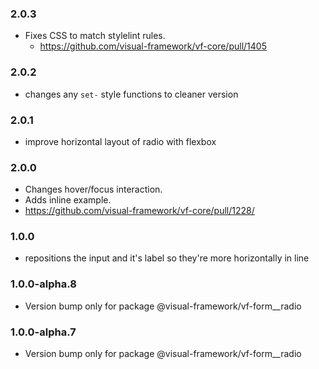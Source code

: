 ### 2.0.3

* Fixes CSS to match stylelint rules.
  * https://github.com/visual-framework/vf-core/pull/1405

### 2.0.2

* changes any `set-` style functions to cleaner version

### 2.0.1

* improve horizontal layout of radio with flexbox

### 2.0.0

* Changes hover/focus interaction.
* Adds inline example.
* https://github.com/visual-framework/vf-core/pull/1228/

### 1.0.0

* repositions the input and it's label so they're more horizontally in line

### 1.0.0-alpha.8

* Version bump only for package @visual-framework/vf-form__radio

### 1.0.0-alpha.7

* Version bump only for package @visual-framework/vf-form__radio
